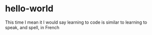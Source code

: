 # hello-world
This time I mean it
I would say learning to code is similar to learning to speak, and spell, in French

